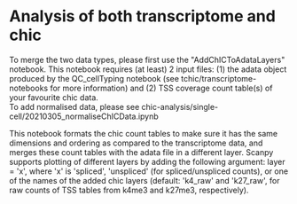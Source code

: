 # Analysis of both transcriptome and chic

To merge the two data types, please first use the "AddChICToAdataLayers" notebook. This notebook requires (at least) 2 input files: 
(1) the adata object produced by the QC_cellTyping notebook (see tchic/transcriptome-notebooks for more information) and 
(2) TSS coverage count table(s) of your favourite chic data. <br/>
To add normalised data, please see chic-analysis/single-cell/20210305_normaliseChICData.ipynb

This notebook formats the chic count tables to make sure it has the same dimensions and ordering as compared to the transcriptome data, and merges these count tables with the adata file in a different layer. 
Scanpy supports plotting of different layers by adding the following argument: layer = 'x', where 'x' is 'spliced', 'unspliced' (for spliced/unspliced counts), 
or one of the names of the added chic layers (default: 'k4_raw' and 'k27_raw', for raw counts of TSS tables from k4me3 and k27me3, respectively). 


